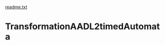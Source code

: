 [readme.txt](https://github.com/DrHAMDANE/TransformationAADL2timedAutomata/files/7052526/readme.txt)
# TransformationAADL2timedAutomata
